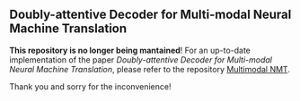 ## Doubly-attentive Decoder for Multi-modal Neural Machine Translation

**This repository is no longer being mantained**! For an up-to-date implementation of the paper *Doubly-attentive Decoder for Multi-modal Neural Machine Translation*, please refer to the repository [Multimodal NMT](https://github.com/iacercalixto/MultimodalNMT).

Thank you and sorry for the inconvenience!
